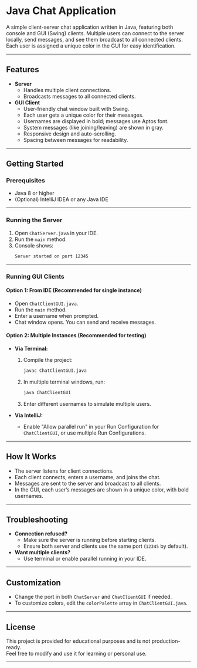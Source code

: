 # Java Chat Application

A simple client-server chat application written in Java, featuring both console and GUI (Swing) clients. Multiple users can connect to the server locally, send messages, and see them broadcast to all connected clients. Each user is assigned a unique color in the GUI for easy identification.

---

## Features

- **Server**
    - Handles multiple client connections.
    - Broadcasts messages to all connected clients.
- **GUI Client**
    - User-friendly chat window built with Swing.
    - Each user gets a unique color for their messages.
    - Usernames are displayed in bold; messages use Aptos font.
    - System messages (like joining/leaving) are shown in gray.
    - Responsive design and auto-scrolling.
    - Spacing between messages for readability.

---

## Getting Started

### Prerequisites

- Java 8 or higher
- (Optional) IntelliJ IDEA or any Java IDE

---

### Running the Server

1. Open `ChatServer.java` in your IDE.
2. Run the `main` method.
3. Console shows:
   ```
   Server started on port 12345
   ```

---

### Running GUI Clients

#### **Option 1: From IDE (Recommended for single instance)**

- Open `ChatClientGUI.java`.
- Run the `main` method.
- Enter a username when prompted.
- Chat window opens. You can send and receive messages.

#### **Option 2: Multiple Instances (Recommended for testing)**

- **Via Terminal:**
    1. Compile the project:
       ```sh
       javac ChatClientGUI.java
       ```
    2. In multiple terminal windows, run:
       ```sh
       java ChatClientGUI
       ```
    3. Enter different usernames to simulate multiple users.

- **Via IntelliJ:**
    - Enable "Allow parallel run" in your Run Configuration for `ChatClientGUI`, or use multiple Run Configurations.

---

## How It Works

- The server listens for client connections.
- Each client connects, enters a username, and joins the chat.
- Messages are sent to the server and broadcast to all clients.
- In the GUI, each user’s messages are shown in a unique color, with bold usernames.

---

## Troubleshooting

- **Connection refused?**
    - Make sure the server is running before starting clients.
    - Ensure both server and clients use the same port (`12345` by default).
- **Want multiple clients?**
    - Use terminal or enable parallel running in your IDE.

---

## Customization

- Change the port in both `ChatServer` and `ChatClientGUI` if needed.
- To customize colors, edit the `colorPalette` array in `ChatClientGUI.java`.

---

## License

This project is provided for educational purposes and is not production-ready.  
Feel free to modify and use it for learning or personal use.

---